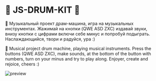 # 🎵 JS-DRUM-KIT 🎵

🎵 Музыкальный проект драм-машина, игра на музыкальных инструментах. Жажимай на кнопки (QWE ASD ZXC) издавай звуки, внизу кнопки с цифрами включи себе минус и попробуй подыграть. Наслаждающийся, твори и радуйся, ура :)

🎵 Musical project drum machine, playing musical instruments. Press the buttons (QWE ASD ZXC), make sounds, at the bottom of the button with numbers, turn on your minus and try to play along. Enjoyer, create and rejoice, cheers :)

![preview](https://github.com/user-attachments/assets/b7c3b795-60dc-4b5a-a648-8ae6dba941fb)
